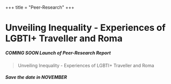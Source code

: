 +++
title = "Peer-Research"
+++

# Unveiling Inequality - Experiences of LGBTI+ Traveller and Roma

##### COMING SOON Launch of Peer-Research Report 

> Unveiling Inequality - Experiences of LGBTI+ Traveller and Roma

##### Save the date in NOVEMBER
